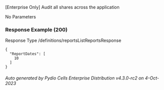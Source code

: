 






 
[Enterprise Only] Audit all shares across the application  


No Parameters



### Response Example (200)
Response Type /definitions/reportsListReportsResponse

```
{
  "ReportDates": [
    10
  ]
}
```




###### Auto generated by Pydio Cells Enterprise Distribution v4.3.0-rc2 on 4-Oct-2023
